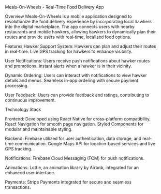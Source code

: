 Meals-On-Wheels - Real-Time Food Delivery App

Overview
Meals-On-Wheels is a mobile application designed to revolutionize the food delivery experience by incorporating local hawkers into the digital marketplace. The app connects users with nearby restaurants and mobile hawkers, allowing hawkers to dynamically plan their routes and provide users with real-time, localized food options.

Features
Hawker Support System:
Hawkers can plan and adjust their routes in real-time.
Live GPS tracking for hawkers to enhance visibility.

User Notifications:
Users receive push notifications about hawker routes and promotions.
Instant alerts when a hawker is in their vicinity.

Dynamic Ordering:
Users can interact with notifications to view hawker details and menus.
Seamless in-app ordering with secure payment processing.

User Feedback:
Users can provide feedback and ratings, contributing to continuous improvement.

Technology Stack

Frontend:
Developed using React Native for cross-platform compatibility.
React Navigation for smooth page navigation.
Styled Components for modular and maintainable styling.

Backend:
Firebase utilized for user authentication, data storage, and real-time communication.
Google Maps API for location-based services and live GPS tracking.

Notifications:
Firebase Cloud Messaging (FCM) for push notifications.

Animations:
Lottie, an animation library by Airbnb, integrated for an enhanced user interface.

Payments:
Stripe Payments integrated for secure and seamless transactions.
